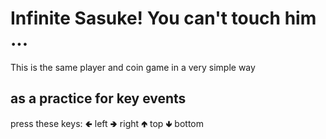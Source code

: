 # Infinite Sasuke! You can't touch him ...
This is the same player and coin game in a very simple way 
## as a practice for key events 
press these keys:
🢀 left
🢂 right
🢁 top
🢃 bottom
